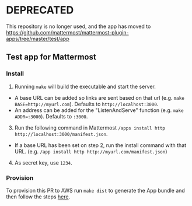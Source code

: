 # DEPRECATED

This repository is no longer used, and the app has moved to https://github.com/mattermost/mattermost-plugin-apps/tree/master/test/app


## Test app for Mattermost

### Install

1. Running `make` will build the executable and start the server.
  - A base URL can be added so links are sent based on that url (e.g. `make BASE=http://myurl.com`). Defaults to `http://localhost:3000`.
  - An address can be added for the "ListenAndServe" function (e.g. `make ADDR=:3000`). Defaults to `:3000`.
3. Run the following command in Mattermost `/apps install http http://localhost:3000/manifest.json`.
  - If a base URL has been set on step 2, run the install command with that URL. (e.g. `/app install http http://myurl.com/manifest.json`)
4. As secret key, use `1234`.

### Provision

To provision this PR to AWS run `make dist` to generate the App bundle and then follow the steps [here](https://github.com/mattermost/mattermost-plugin-apps#provisioning).
